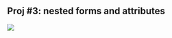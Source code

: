 ## Proj #3: nested forms and attributes

[![](./app/assets/images/preview.png)](https://chilling-caverns-33283.herokuapp.com/)
